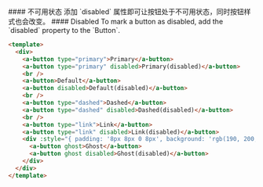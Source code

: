 
<cn>
#### 不可用状态
添加 `disabled` 属性即可让按钮处于不可用状态，同时按钮样式也会改变。
</cn>

<us>
#### Disabled
To mark a button as disabled, add the `disabled` property to the `Button`.
</us>

```html
<template>
  <div>
    <a-button type="primary">Primary</a-button>
    <a-button type="primary" disabled>Primary(disabled)</a-button>
    <br />
    <a-button>Default</a-button>
    <a-button disabled>Default(disabled)</a-button>
    <br />
    <a-button type="dashed">Dashed</a-button>
    <a-button type="dashed" disabled>Dashed(disabled)</a-button>
    <br />
    <a-button type="link">Link</a-button>
    <a-button type="link" disabled>Link(disabled)</a-button>
    <div :style="{ padding: '8px 8px 0 8px', background: 'rgb(190, 200, 200)' }">
      <a-button ghost>Ghost</a-button>
      <a-button ghost disabled>Ghost(disabled)</a-button>
    </div>
  </div>
</template>
```
